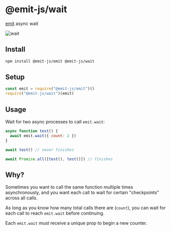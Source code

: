 # @emit-js/wait

[emit](https://github.com/emit-js/emit#readme) async wait

![wait](wait.gif)

## Install

```bash
npm install @emit-js/emit @emit-js/wait
```

## Setup

```js
const emit = require("@emit-js/emit")()
require("@emit-js/wait")(emit)
```

## Usage

Wait for two async processes to call `emit.wait`:

```js
async function test() {
  await emit.wait({ count: 2 })
}

await test() // never finishes

await Promise.all([test(), test()]) // finishes
```

## Why?

Sometimes you want to call the same function multiple times asynchronously, and you want each call to wait for certain "checkpoints" across all calls.

As long as you know how many total calls there are (`count`), you can wait for each call to reach `emit.wait` before continuing.

Each `emit.wait` must receive a unique prop to begin a new counter.
